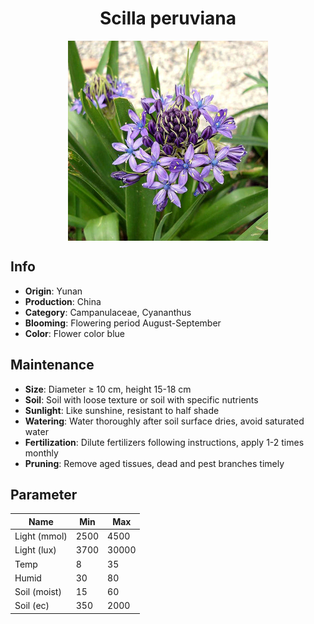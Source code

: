 <h1 align='center'>Scilla peruviana</h1>
<p align="center">
    <img 
        align='center'
        width='320'
        src="../images/scilla peruviana.png" 
        alt='Scilla peruviana' />
</p>

## Info

 - **Origin**: Yunan
 - **Production**: China
 - **Category**: Campanulaceae, Cyananthus
 - **Blooming**: Flowering period August-September
 - **Color**: Flower color blue

## Maintenance

 - **Size**: Diameter ≥ 10 cm, height 15-18 cm
 - **Soil**: Soil with loose texture or soil with specific nutrients
 - **Sunlight**: Like sunshine, resistant to half shade
 - **Watering**: Water thoroughly after soil surface dries, avoid saturated water
 - **Fertilization**: Dilute fertilizers following instructions, apply 1-2 times monthly
 - **Pruning**: Remove aged tissues, dead and pest branches timely

## Parameter

| Name         | Min  | Max   |
|--------------|------|-------|
| Light (mmol) | 2500 | 4500  |
| Light (lux)  | 3700 | 30000 |
| Temp         | 8    | 35    |
| Humid        | 30   | 80    |
| Soil (moist) | 15   | 60    |
| Soil (ec)    | 350  | 2000  |